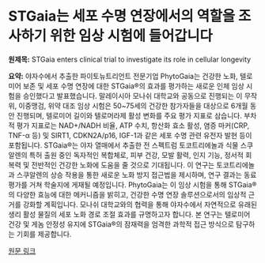 # STGaia는 세포 수명 연장에서의 역할을 조사하기 위한 임상 시험에 들어갑니다

**원제목:** STGaia enters clinical trial to investigate its role in cellular longevity

**요약:** 야자수에서 추출한 파이토뉴트리언트 전문기업 PhytoGaia는 건강한 노화, 텔로미어 보존 및 세포 수명 연장에 대한 STGaia®의 효과를 평가하는 새로운 인체 임상 시험을 승인했다고 발표했습니다.  말레이시아 모나쉬 대학교와 공동으로 진행되는 이 무작위, 이중맹검, 위약 대조 임상 시험은 50~75세의 건강한 참가자들을 대상으로 6개월 동안 진행되며, 텔로미어 길이와 텔로머라제 활성 변화를 주요 평가 지표로 삼습니다.  부차적 평가 지표로는 NAD+/NADH 비율, ATP 수치, 항산화 효소 활성, 염증 마커(CRP, TNF-α 등) 및 SIRT1, CDKN2A/p16, IGF-1과 같은 세포 수명 관련 유전자 발현 등이 포함됩니다.  STGaia®는 야자 열매에서 추출한 전 스펙트럼 토코트리에놀과 식물 스쿠알렌의 특허 출원 중인 독자적인 복합체로,  피부 건강, 모발 활력, 인지 기능, 정서적 회복력 및 전반적인 건강한 노화에 도움을 줄 것으로 기대됩니다.  이 연구는 토코트리에놀과 스쿠알렌의 상승 작용을 통한 새로운 노화 방지 접근법을 제시하며,  연구 결과는 동료 평가를 거쳐 학술지에 게재될 예정입니다.  PhytoGaia는 이 임상 시험을 통해 STGaia®의 다양한 효능에 대한 메커니즘을 밝히고, 건강한 수명 연장 솔루션으로서의 임상적 근거를 강화할 계획입니다.  모나쉬 대학교와의 협력을 통해 야자수에서 자연적으로 유래된 생리 활성 물질의 세포 노화 경로 조절 효과를 규명하고자 합니다.  본 연구는  텔로미어 건강 및 게놈 안정성 유지에 STGaia®의 잠재력을 엄격한 과학적 접근 방식으로 탐구하는 기회를 제공합니다.

[원문 링크](https://nutraceuticalbusinessreview.com/stgaia-enters-clinical-trial-to-investigate-its-role)
